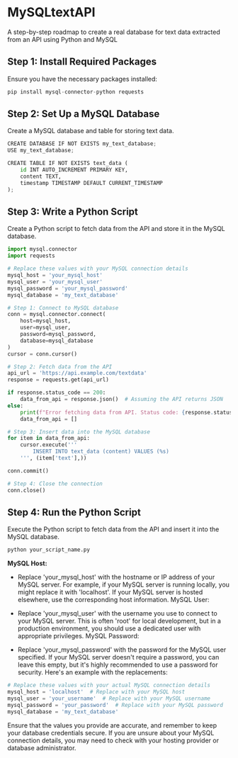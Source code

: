 # MySQLtextAPI
A step-by-step roadmap to create a real database for text data extracted from an API using Python and MySQL

 ## **Step 1: Install Required Packages**
 
Ensure you have the necessary packages installed:
```python
pip install mysql-connector-python requests
```
## **Step 2: Set Up a MySQL Database**

Create a MySQL database and table for storing text data.

```python
CREATE DATABASE IF NOT EXISTS my_text_database;
USE my_text_database;

CREATE TABLE IF NOT EXISTS text_data (
    id INT AUTO_INCREMENT PRIMARY KEY,
    content TEXT,
    timestamp TIMESTAMP DEFAULT CURRENT_TIMESTAMP
);
```
## **Step 3: Write a Python Script**
Create a Python script to fetch data from the API and store it in the MySQL database.

```python
import mysql.connector
import requests

# Replace these values with your MySQL connection details
mysql_host = 'your_mysql_host'
mysql_user = 'your_mysql_user'
mysql_password = 'your_mysql_password'
mysql_database = 'my_text_database'

# Step 1: Connect to MySQL database
conn = mysql.connector.connect(
    host=mysql_host,
    user=mysql_user,
    password=mysql_password,
    database=mysql_database
)
cursor = conn.cursor()

# Step 2: Fetch data from the API
api_url = 'https://api.example.com/textdata'
response = requests.get(api_url)

if response.status_code == 200:
    data_from_api = response.json()  # Assuming the API returns JSON
else:
    print(f"Error fetching data from API. Status code: {response.status_code}")
    data_from_api = []

# Step 3: Insert data into the MySQL database
for item in data_from_api:
    cursor.execute('''
        INSERT INTO text_data (content) VALUES (%s)
    ''', (item['text'],))

conn.commit()

# Step 4: Close the connection
conn.close()
```

## **Step 4: Run the Python Script**

Execute the Python script to fetch data from the API and insert it into the MySQL database.

```python
python your_script_name.py
```



**MySQL Host:**

- Replace 'your_mysql_host' with the hostname or IP address of your MySQL server. For example, if your MySQL server is running locally, you might replace it with 'localhost'. If your MySQL server is hosted elsewhere, use the corresponding host information.
MySQL User:

- Replace 'your_mysql_user' with the username you use to connect to your MySQL server. This is often 'root' for local development, but in a production environment, you should use a dedicated user with appropriate privileges.
MySQL Password:

- Replace 'your_mysql_password' with the password for the MySQL user specified. If your MySQL server doesn't require a password, you can leave this empty, but it's highly recommended to use a password for security.
Here's an example with the replacements:

```python
# Replace these values with your actual MySQL connection details
mysql_host = 'localhost'  # Replace with your MySQL host
mysql_user = 'your_username'  # Replace with your MySQL username
mysql_password = 'your_password'  # Replace with your MySQL password
mysql_database = 'my_text_database'
```
Ensure that the values you provide are accurate, and remember to keep your database credentials secure. If you are unsure about your MySQL connection details, you may need to check with your hosting provider or database administrator.
